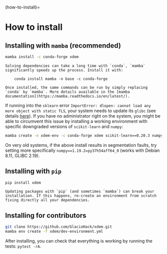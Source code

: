 (how-to-install)=

# How to install

## Installing with ``mamba`` (recommended)

```bash
mamba install -c conda-forge xdem
```

```{important}
Solving dependencies can take a long time with `conda`, `mamba` significantly speeds up the process. Install it with:

    conda install mamba -n base -c conda-forge

Once installed, the same commands can be run by simply replacing `conda` by `mamba`. More details available in the [mamba documentation](https://mamba.readthedocs.io/en/latest/).
```

If running into the `sklearn` error `ImportError: dlopen: cannot load any more object with static TLS`, your system
needs to update its `glibc` (see details [here](https://github.com/scikit-learn/scikit-learn/issues/14485#issuecomment-822678559)).
If you have no administrator right on the system, you might be able to circumvent this issue by installing a working
environment with specific downgraded versions of `scikit-learn` and `numpy`:

```bash
mamba create -n xdem-env -c conda-forge xdem scikit-learn==0.20.3 numpy==1.19.*
```

On very old systems, if the above install results in segmentation faults, try setting more specifically
`numpy==1.19.2=py37h54aff64_0` (works with Debian 8.11, GLIBC 2.19).

## Installing with ``pip``

```bash
pip install xdem
```

```{warning}
Updating packages with `pip` (and sometimes `mamba`) can break your installation. If this happens, re-create an environment from scratch fixing directly all your dependencies.
```

## Installing for contributors

```bash
git clone https://github.com/GlacioHack/xdem.git
mamba env create -f xdem/dev-environment.yml
```

After installing, you can check that everything is working by running the tests: `pytest -rA`.
